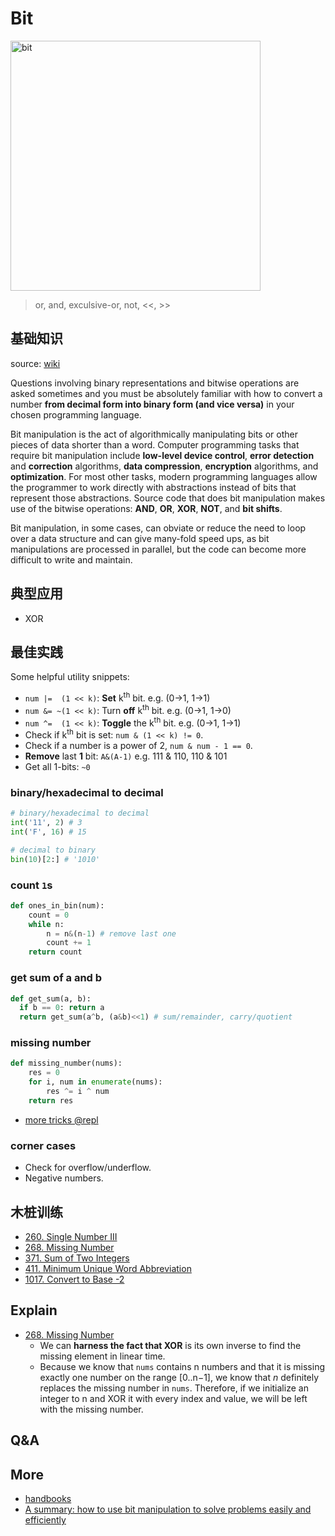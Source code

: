 # Bit 

<img src="https://i.imgur.com/S6s8tb6.png" alt="bit" width="400"/>

> or, and, exculsive-or, not, <<, >>

## 基础知识

source: [wiki](https://www.wikiwand.com/en/Bit_manipulation)

Questions involving binary representations and bitwise operations are asked sometimes and you must be absolutely familiar with how to convert a number **from decimal form into binary form (and vice versa)** in your chosen programming language.

Bit manipulation is the act of algorithmically manipulating bits or other pieces of data shorter than a word. Computer programming tasks that require bit manipulation include **low-level device control**, **error detection** and **correction** algorithms, **data compression**, **encryption** algorithms, and **optimization**. For most other tasks, modern programming languages allow the programmer to work directly with abstractions instead of bits that represent those abstractions. Source code that does bit manipulation makes use of the bitwise operations: **AND**, **OR**, **XOR**, **NOT**, and **bit shifts**.

Bit manipulation, in some cases, can obviate or reduce the need to loop over a data structure and can give many-fold speed ups, as bit manipulations are processed in parallel, but the code can become more difficult to write and maintain.

## 典型应用

- XOR

## 最佳实践

Some helpful utility snippets:

- `num |=  (1 << k)`: **Set** k<sup>th</sup> bit. e.g. (0->1, 1->1)
- `num &= ~(1 << k)`: Turn **off** k<sup>th</sup> bit. e.g. (0->1, 1->0)
- `num ^=  (1 << k)`: **Toggle** the k<sup>th</sup> bit. e.g. (0->1, 1->1)
- Check if k<sup>th</sup> bit is set: `num & (1 << k) != 0`.
- Check if a number is a power of 2, `num & num - 1 == 0`.
- **Remove** last **1** bit: `A&(A-1)` e.g. 111 & 110, 110 & 101
- Get all 1-bits: `~0`

### binary/hexadecimal to decimal

``` python
# binary/hexadecimal to decimal 
int('11', 2) # 3
int('F', 16) # 15 

# decimal to binary
bin(10)[2:] # '1010'
```
### count `1`s

``` python 
def ones_in_bin(num):
	count = 0
	while n:
		n = n&(n-1) # remove last one
		count += 1
	return count
```

### get sum of a and b 

``` python
def get_sum(a, b):
  if b == 0: return a 
  return get_sum(a^b, (a&b)<<1) # sum/remainder, carry/quotient
```

### missing number 

``` python
def missing_number(nums):
	res = 0 
	for i, num in enumerate(nums):
		res ^= i ^ num
	return res
```

- [more tricks @repl](https://repl.it/@WillWang42/bit-manipulation)

### corner cases

* Check for overflow/underflow.
* Negative numbers.

## 木桩训练

- [260. Single Number III](https://leetcode.com/problems/single-number-iii/)
- [268. Missing Number](https://leetcode.com/problems/missing-number/)
- [371. Sum of Two Integers](https://leetcode.com/problems/sum-of-two-integers/)
- [411. Minimum Unique Word Abbreviation](https://leetcode.com/problems/minimum-unique-word-abbreviation/)
- [1017. Convert to Base -2](https://leetcode.com/problems/convert-to-base-2/)

## Explain

- [268. Missing Number](https://leetcode.com/problems/missing-number/)
	- We can **harness the fact that XOR** is its own inverse to find the missing element in linear time.
	- Because we know that `nums` contains n numbers and that it is missing exactly one number on the range [0..n−1], we know that *n* definitely replaces the missing number in `nums`. Therefore, if we initialize an integer to n and XOR it with every index and value, we will be left with the missing number. 




## Q&A

## More 

- [handbooks](https://github.com/yangshun/tech-interview-handbook/tree/master/algorithms)
- [A summary: how to use bit manipulation to solve problems easily and efficiently](https://leetcode.com/problems/sum-of-two-integers/discuss/84278/A-summary%3A-how-to-use-bit-manipulation-to-solve-problems-easily-and-efficiently)